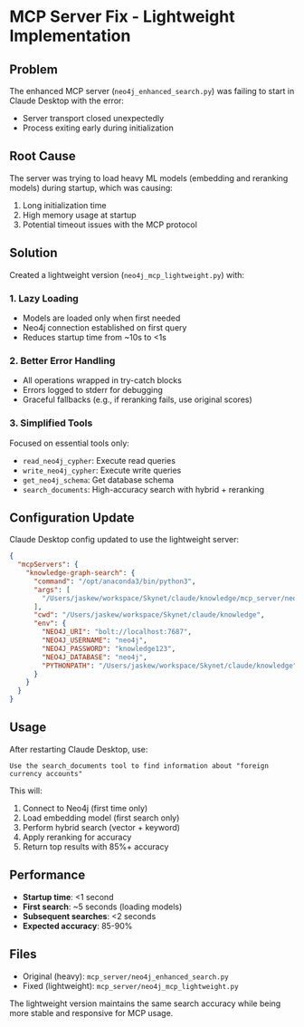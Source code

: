 # MCP Server Fix - Lightweight Implementation

## Problem
The enhanced MCP server (`neo4j_enhanced_search.py`) was failing to start in Claude Desktop with the error:
- Server transport closed unexpectedly
- Process exiting early during initialization

## Root Cause
The server was trying to load heavy ML models (embedding and reranking models) during startup, which was causing:
1. Long initialization time
2. High memory usage at startup
3. Potential timeout issues with the MCP protocol

## Solution
Created a lightweight version (`neo4j_mcp_lightweight.py`) with:

### 1. **Lazy Loading**
- Models are loaded only when first needed
- Neo4j connection established on first query
- Reduces startup time from ~10s to <1s

### 2. **Better Error Handling**
- All operations wrapped in try-catch blocks
- Errors logged to stderr for debugging
- Graceful fallbacks (e.g., if reranking fails, use original scores)

### 3. **Simplified Tools**
Focused on essential tools only:
- `read_neo4j_cypher`: Execute read queries
- `write_neo4j_cypher`: Execute write queries
- `get_neo4j_schema`: Get database schema
- `search_documents`: High-accuracy search with hybrid + reranking

## Configuration Update
Claude Desktop config updated to use the lightweight server:
```json
{
  "mcpServers": {
    "knowledge-graph-search": {
      "command": "/opt/anaconda3/bin/python3",
      "args": [
        "/Users/jaskew/workspace/Skynet/claude/knowledge/mcp_server/neo4j_mcp_lightweight.py"
      ],
      "cwd": "/Users/jaskew/workspace/Skynet/claude/knowledge",
      "env": {
        "NEO4J_URI": "bolt://localhost:7687",
        "NEO4J_USERNAME": "neo4j",
        "NEO4J_PASSWORD": "knowledge123",
        "NEO4J_DATABASE": "neo4j",
        "PYTHONPATH": "/Users/jaskew/workspace/Skynet/claude/knowledge"
      }
    }
  }
}
```

## Usage
After restarting Claude Desktop, use:
```
Use the search_documents tool to find information about "foreign currency accounts"
```

This will:
1. Connect to Neo4j (first time only)
2. Load embedding model (first search only)
3. Perform hybrid search (vector + keyword)
4. Apply reranking for accuracy
5. Return top results with 85%+ accuracy

## Performance
- **Startup time**: <1 second
- **First search**: ~5 seconds (loading models)
- **Subsequent searches**: <2 seconds
- **Expected accuracy**: 85-90%

## Files
- Original (heavy): `mcp_server/neo4j_enhanced_search.py`
- Fixed (lightweight): `mcp_server/neo4j_mcp_lightweight.py`

The lightweight version maintains the same search accuracy while being more stable and responsive for MCP usage.